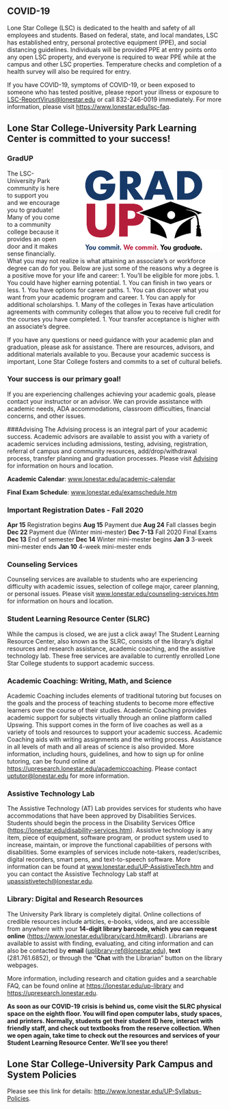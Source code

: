 <!--BREAK-->
## COVID-19 

Lone Star College (LSC) is dedicated to the health and safety of all employees and students.  Based on federal, state, and local mandates, LSC has established entry, personal protective equipment (PPE), and social distancing guidelines.  Individuals will be provided PPE at entry points onto any open LSC property, and everyone is required to wear PPE while at the campus and other LSC properties. Temperature checks and completion of a health survey will also be required for entry.
 
If you have COVID-19, symptoms of COVID-19, or been exposed to someone who has tested positive, please report your illness or exposure to <a href="mailto:LSC-ReportVirus@lonestar.edu">LSC-ReportVirus@lonestar.edu</a> or call 832-246-0019 immediately. For more information, please visit <a href="https://www.lonestar.edu/lsc-faq" target="_blank">https://www.lonestar.edu/lsc-faq</a>.

## Lone Star College-University Park Learning Center is committed to your success!

### GradUP
<img style="float:right" src="boilerplate/gradup-logo.png">
The LSC-University Park community is here to support you and we encourage you to graduate! Many of you come to a community college because it provides an open door and it makes sense financially. What you may not realize is what attaining an associate’s or workforce degree can do for you. Below are just some of the reasons why a degree is a positive move for your life and career:
1. You’ll be eligible for more jobs.
1. You could have higher earning potential.
1. You can finish in two years or less.
1. You have options for career paths.
1. You can discover what you want from your academic program and career.
1. You can apply for additional scholarships.
1. Many of the colleges in Texas have articulation agreements with community colleges that allow you to receive full credit for the courses you have completed.
1. Your transfer acceptance is higher with an associate’s degree.

If you have any questions or need guidance with your academic plan and graduation, please ask for assistance. There are resources, advisors, and additional materials available to you. Because your academic success is important, Lone Star College fosters and commits to a set of cultural beliefs.

### Your success is our primary goal!  
If you are experiencing challenges achieving your academic goals, please contact your instructor or an advisor.  We can provide assistance with academic needs, ADA accommodations, classroom difficulties, financial concerns, and other issues.  

###Advising
The Advising process is an integral part of your academic success. Academic advisors are available to assist you with a variety of academic services including admissions, testing, advising, registration, referral of campus and community resources, add/drop/withdrawal process, transfer planning and graduation processes. Please visit <a href="http://www.lonestar.edu/advising.htm" target="_blank">Advising</a> for information on hours and location.

**Academic Calendar**: <a href="http://www.lonestar.edu/academic-calendar" target="_blank">www.lonestar.edu/academic-calendar</a>

**Final Exam Schedule**: <a href="http://www.lonestar.edu/examschedule.htm" target="_blank">www.lonestar.edu/examschedule.htm</a>

### Important Registration Dates - Fall 2020
**Apr 15**	 Registration begins 
**Aug 15**	 Payment due 
**Aug 24**	 Fall classes begin
**Dec 22** 	 Payment due (Winter mini-mester)
**Dec 7-13** Fall 2020 Final Exams
**Dec 13**	 End of semester 
**Dec 14** 	 Winter mini-mester begins
**Jan 3**	 3-week mini-mester ends 
**Jan 10**	 4-week mini-mester ends


### Counseling Services
Counseling services are available to students who are experiencing difficulty with academic issues, selection of college major, career planning, or personal issues.  Please visit <a href="http://www.lonestar.edu/counseling-services.htm" target="_blank">www.lonestar.edu/counseling-services.htm</a> for information on hours and location.

### Student Learning Resource Center (SLRC)
While the campus is closed, we are just a click away!  The Student Learning Resource Center, also known as the SLRC, consists of the library’s digital resources and research assistance, academic coaching, and the assistive technology lab. These free services are available to currently enrolled Lone Star College students to support academic success.

### Academic Coaching: Writing, Math, and Science
Academic Coaching includes elements of traditional tutoring but focuses on the goals and the process of teaching students to become more effective learners over the course of their studies. Academic Coaching provides academic support for subjects virtually through an online platform called Upswing. This support comes in the form of live coaches as well as a variety of tools and resources to support your academic success.
Academic Coaching aids with writing assignments and the writing process. Assistance in all levels of math and all areas of science is also provided.
More information, including hours, guidelines, and how to sign up for online tutoring, can be found online at <a href="https://upresearch.lonestar.edu/academiccoaching" target="_blank">https://upresearch.lonestar.edu/academiccoaching</a>. Please contact <a href="mailto:uptutor@lonestar.edu">uptutor@lonestar.edu</a> for more information.

### Assistive Technology Lab
The Assistive Technology (AT) Lab provides services for students who have accommodations that have been approved by Disabilities Services. Students should begin the process in the Disability Services Office (https://lonestar.edu/disability-services.htm).
Assistive technology is any item, piece of equipment, software program, or product system used to increase, maintain, or improve the functional capabilities of persons with disabilities. Some examples of services include note-takers, reader/scribes, digital recorders, smart pens, and text-to-speech software. More information can be found at <a href="http://www.lonestar.edu/UP-AssistiveTech.htm" target="_blank">www.lonestar.edu/UP-AssistiveTech.htm</a> and you can contact the Assistive Technology Lab staff at <a href="mailto:upassistivetech@lonestar.edu">upassistivetech@lonestar.edu</a>.

### Library: Digital and Research Resources   
The University Park library is completely digital. Online collections of credible resources include articles, e-books, videos, and are accessible from anywhere with your **14-digit library barcode, which you can request online** (<a href="https://www.lonestar.edu/library/card.htm#card" target="_blank">https://www.lonestar.edu/library/card.htm#card</a>). Librarians are available to assist with finding, evaluating, and citing information and can also be contacted by **email** (<a href="mailto:uplibrary-ref@lonestar.edu">uplibrary-ref@lonestar.edu</a>), **text** (281.761.6852), or through the “**Chat** with the Librarian” button on the library webpages.

More information, including research and citation guides and a searchable FAQ, can be found online at <a href="https://lonestar.edu/up-library" target="_blank">https://lonestar.edu/up-library</a> and <a href="https://upresearch.lonestar.edu" target="_blank">https://upresearch.lonestar.edu</a>.

**As soon as our COVID-19 crisis is behind us, come visit the SLRC physical space on the eighth floor. You will find open computer labs, study spaces, and printers. Normally, students get their student ID here, interact with friendly staff, and check out textbooks from the reserve collection.
When we open again, take time to check out the resources and services of your Student Learning Resource Center. We’ll see you there!**

## Lone Star College-University Park Campus and System Policies
Please see this link for details: <a href="http://www.lonestar.edu/UP-Syllabus-Policies" target="_blank">http://www.lonestar.edu/UP-Syllabus-Policies</a>. 